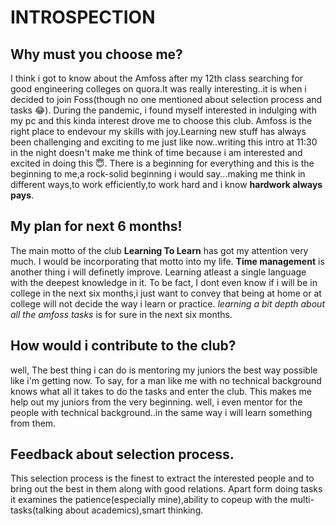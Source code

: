 # INTROSPECTION
## Why must you choose me?

I think i got to know about the Amfoss after my 12th class searching for good engineering colleges on quora.It was really interesting..it is when i decided to join Foss(though no one mentioned about selection process and tasks 😂). During the pandemic, i found myself interested in indulging with my pc and this kinda interest drove me to choose this club. Amfoss is the right place to endevour my skills with joy.Learning new stuff has always been challenging and exciting to me just like now..writing this intro at 11:30 in the night doesn't make me think of time because i am interested and excited in doing this 😇. There is a beginning for everything and this is the beginning to me,a rock-solid beginning i would say...making me think in different ways,to work efficiently,to work hard and i know **hardwork always pays**.   

## My plan for next 6 months!

The main motto of the club **Learning To Learn** has got my attention very much. I would be incorporating that motto into my life. **Time management** is another thing i will definetly improve. Learning atleast a single language with the deepest knowledge in it. To be fact, I dont even know if i will be in college in the next six months,i just want to convey that being at home or at college will not decide the way i learn or practice. *learning a bit depth about all the amfoss tasks* is for sure in the next six months. 

## How would i contribute to the club?

well, The best thing i can do is mentoring my juniors the best way possible like i'm getting now. To say, for a man like me with no technical background knows what all it takes to do the tasks and enter the club. This makes me help out my juniors from the very beginning. well, i even mentor for the people with technical background..in the same way i will learn something from them. 

## Feedback about selection process.

This selection process is the finest to extract the interested people and to bring out the best in them along with good relations. Apart form doing tasks it examines the patience(especially mine),ability to copeup with the multi-tasks(talking about academics),smart thinking.
